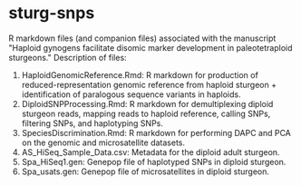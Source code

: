 # sturg-snps

R markdown files (and companion files) associated with the manuscript "Haploid gynogens facilitate disomic marker development in paleotetraploid sturgeons."
Description of files:
1. HaploidGenomicReference.Rmd: R markdown for production of reduced-representation genomic reference from haploid sturgeon + identification of paralogous sequence variants in haploids.
2. DiploidSNPProcessing.Rmd: R markdown for demultiplexing diploid sturgeon reads, mapping reads to haploid reference, calling SNPs, filtering SNPs, and haplotyping SNPs.
3. SpeciesDiscrimination.Rmd: R markdown for performing DAPC and PCA on the genomic and microsatellite datasets. 
4. AS_HiSeq_Sample_Data.csv: Metadata for the diploid adult sturgeon.
5. Spa_HiSeq1.gen: Genepop file of haplotyped SNPs in diploid sturgeon. 
6. Spa_usats.gen: Genepop file of microsatellites in diploid sturgeon. 
